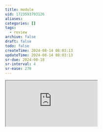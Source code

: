 ```yaml
---
title: module
uid: 1723593793126
aliases:
categories: []
tags:
  - review
archive: false
draft: false
todo: false
createTime: 2024-08-14 08:03:13
updateTime: 2024-08-14 08:03:13
sr-due: 2024-08-18
sr-interval: 4
sr-ease: 270
---
```


<iframe
  class="iframe_full"
  src="https://dict.youdao.com/result?word=module&lang=en"
>
</iframe>
